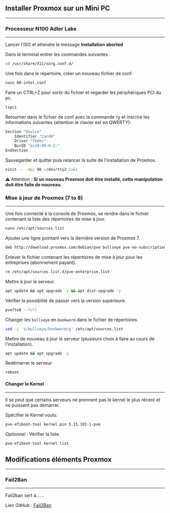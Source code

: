 
## Installer Proxmox sur un Mini PC
---
### Processeur N100 Adler Lake
---
Lancer l'ISO et attendre le message **Installation aborted**

Dans le terminal entrer les commandes suivantes :
```bash
cd /usr/share/X11/xorg.conf.d/
```

Une fois dans le répertoire, créer un nouveau fichier de conf.
```bash
nano 00-intel.conf
```

Faire un CTRL+Z pour sortir du fichier et regarder les périphériques PCI du pc.
```bash
lspci
```

Retourner dans le fichier de conf avec la commande *`fg`* et inscrire les informations suivantes (attention le clavier est en QWERTY):
```bash
Section "Device"
	Identifier "Card0"
	Driver "fbdev"
	BusID "pci0:00:0:2:"
EndSection
```

Sauvegarder et quitter puis relancer la suite de l'installation de Proxmox.
```bash
xinit -- -dpi 96 >/dev/tty2 2>&1
```

⚠️ Attention :
**Si un nouveau Proxmox doit être installé, cette manipulation doit être faite de nouveau.**
### Mise à jour de Proxmox (7 to 8)
---
Une fois connecté à la console de Proxmox, se rendre dans le fichier contenant la liste des répertoires de mise à jour.
```bash
nano /etc/apt/sources.list
```

Ajouter une ligne pointant vers la dernière version de Proxmox 7.
```bash
deb http://download.proxmox.com/debian/pve bullseye pve-no-subscription
```

Enlever le fichier contenant les répertoires de mise à jour pour les entreprises (abonnement payant).
```bash
rm /etc/apt/sources.list.d/pve-enterprise.list
```

Mettre à jour le serveur.
```bash
apt update && apt upgrade -y && apt dist-upgrade -y
```

Vérifier la possibilité de passer vers la version supérieure.
```bash
pve7to8 --full
```

Changer les `bullseye` en `bookworm` dans le fichier de répertoires.
```bash
sed -i 's/bullseye/bookworm/g' /etc/apt/sources.list
```

Mettre de nouveau à jour le serveur (plusieurs choix à faire au cours de l'installation).
```bash
apt update && apt upgrade -y
```

Redémarrer le serveur
```bash
reboot
```

#### Changer le Kernel
---
Il se peut que certains serveurs ne prennent pas le kernel le plus récent et ne puissent pas démarrer. 

Spécifier le Kernel voulu.
```bash
pve-efiboot-tool kernel pin 5.15.102-1-pve
```

*Optionnel* : Vérifier la liste.
```bash
pve-efiboot-tool kernel list
```

## Modifications éléments Proxmox
---

### Fail2Ban
---
Fail2ban sert à......

Lien GitHub : [Fail2Ban](Proxmox/Fail2ban)
